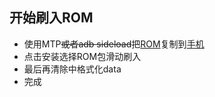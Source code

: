 ## 开始刷入ROM
- 使用MTP~~或者adb sideload~~把[ROM](https://download.sakuragl.ml/Quark/7T/ROM)复制到<u>手机</u>
- 点击安装选择ROM包滑动刷入
- 最后再清除中格式化data
- 完成